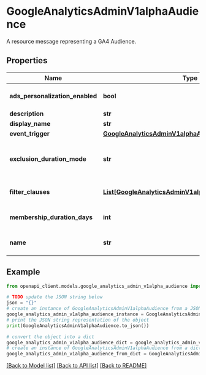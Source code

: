 # GoogleAnalyticsAdminV1alphaAudience

A resource message representing a GA4 Audience.

## Properties

Name | Type | Description | Notes
------------ | ------------- | ------------- | -------------
**ads_personalization_enabled** | **bool** | Output only. It is automatically set by GA to false if this is an NPA Audience and is excluded from ads personalization. | [optional] [readonly] 
**description** | **str** | Required. The description of the Audience. | [optional] 
**display_name** | **str** | Required. The display name of the Audience. | [optional] 
**event_trigger** | [**GoogleAnalyticsAdminV1alphaAudienceEventTrigger**](GoogleAnalyticsAdminV1alphaAudienceEventTrigger.md) |  | [optional] 
**exclusion_duration_mode** | **str** | Immutable. Specifies how long an exclusion lasts for users that meet the exclusion filter. It is applied to all EXCLUDE filter clauses and is ignored when there is no EXCLUDE filter clause in the Audience. | [optional] 
**filter_clauses** | [**List[GoogleAnalyticsAdminV1alphaAudienceFilterClause]**](GoogleAnalyticsAdminV1alphaAudienceFilterClause.md) | Required. Immutable. Unordered list. Filter clauses that define the Audience. All clauses will be AND’ed together. | [optional] 
**membership_duration_days** | **int** | Required. Immutable. The duration a user should stay in an Audience. It cannot be set to more than 540 days. | [optional] 
**name** | **str** | Output only. The resource name for this Audience resource. Format: properties/{propertyId}/audiences/{audienceId} | [optional] [readonly] 

## Example

```python
from openapi_client.models.google_analytics_admin_v1alpha_audience import GoogleAnalyticsAdminV1alphaAudience

# TODO update the JSON string below
json = "{}"
# create an instance of GoogleAnalyticsAdminV1alphaAudience from a JSON string
google_analytics_admin_v1alpha_audience_instance = GoogleAnalyticsAdminV1alphaAudience.from_json(json)
# print the JSON string representation of the object
print(GoogleAnalyticsAdminV1alphaAudience.to_json())

# convert the object into a dict
google_analytics_admin_v1alpha_audience_dict = google_analytics_admin_v1alpha_audience_instance.to_dict()
# create an instance of GoogleAnalyticsAdminV1alphaAudience from a dict
google_analytics_admin_v1alpha_audience_from_dict = GoogleAnalyticsAdminV1alphaAudience.from_dict(google_analytics_admin_v1alpha_audience_dict)
```
[[Back to Model list]](../README.md#documentation-for-models) [[Back to API list]](../README.md#documentation-for-api-endpoints) [[Back to README]](../README.md)


